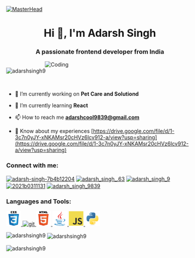 [![MasterHead](https://user-images.githubusercontent.com/106918656/209438619-25091cdf-a126-4e95-a24c-5efdf8057606.gif)](https://rishavchanda.io)
<h1 align="center">Hi 👋, I'm Adarsh Singh</h1>
<h3 align="center">A passionate frontend developer from India</h3>
<img align="right" alt="Coding" width="400" src="https://camo.githubusercontent.com/2366b34bb903c09617990fb5fff4622f3e941349e846ddb7e73df872a9d21233/68747470733a2f2f63646e2e6472696262626c652e636f6d2f75736572732f3733303730332f73637265656e73686f74732f363538313234332f6176656e746f2e676966">

<p align="left"> <img src="https://komarev.com/ghpvc/?username=adarshsingh9&label=Profile%20views&color=0e75b6&style=flat" alt="adarshsingh9" /> </p>

<p align="left"> <a href="https://twitter.com/" target="blank"><img src="https://img.shields.io/twitter/follow/?logo=twitter&style=for-the-badge" alt="" /></a> </p>

- 🔭 I’m currently working on **Pet Care and Solutiond**

- 🌱 I’m currently learning **React**

- 📫 How to reach me **adarshcool9839@gmail.com**

- 📄 Know about my experiences [https://drive.google.com/file/d/1-3c7n0yJY-xNKAMsr20cHVz6lcv912-a/view?usp=sharing](https://drive.google.com/file/d/1-3c7n0yJY-xNKAMsr20cHVz6lcv912-a/view?usp=sharing)

<h3 align="left">Connect with me:</h3>
<p align="left">
<a href="https://linkedin.com/in/adarsh-singh-7b4b12204" target="blank"><img align="center" src="https://raw.githubusercontent.com/rahuldkjain/github-profile-readme-generator/master/src/images/icons/Social/linked-in-alt.svg" alt="adarsh-singh-7b4b12204" height="30" width="40" /></a>
<a href="https://instagram.com/adarsh_singh_.63" target="blank"><img align="center" src="https://raw.githubusercontent.com/rahuldkjain/github-profile-readme-generator/master/src/images/icons/Social/instagram.svg" alt="adarsh_singh_.63" height="30" width="40" /></a>
<a href="https://www.codechef.com/users/adarsh_singh_9" target="blank"><img align="center" src="https://cdn.jsdelivr.net/npm/simple-icons@3.1.0/icons/codechef.svg" alt="adarsh_singh_9" height="30" width="40" /></a>
<a href="https://www.hackerrank.com/2021b0311131" target="blank"><img align="center" src="https://raw.githubusercontent.com/rahuldkjain/github-profile-readme-generator/master/src/images/icons/Social/hackerrank.svg" alt="2021b0311131" height="30" width="40" /></a>
<a href="https://www.leetcode.com/adarsh_singh_9839" target="blank"><img align="center" src="https://raw.githubusercontent.com/rahuldkjain/github-profile-readme-generator/master/src/images/icons/Social/leet-code.svg" alt="adarsh_singh_9839" height="30" width="40" /></a>
</p>

<h3 align="left">Languages and Tools:</h3>
<p align="left"> <a href="https://www.w3schools.com/css/" target="_blank" rel="noreferrer"> <img src="https://raw.githubusercontent.com/devicons/devicon/master/icons/css3/css3-original-wordmark.svg" alt="css3" width="40" height="40"/> </a> <a href="https://git-scm.com/" target="_blank" rel="noreferrer"> <img src="https://www.vectorlogo.zone/logos/git-scm/git-scm-icon.svg" alt="git" width="40" height="40"/> </a> <a href="https://www.w3.org/html/" target="_blank" rel="noreferrer"> <img src="https://raw.githubusercontent.com/devicons/devicon/master/icons/html5/html5-original-wordmark.svg" alt="html5" width="40" height="40"/> </a> <a href="https://www.java.com" target="_blank" rel="noreferrer"> <img src="https://raw.githubusercontent.com/devicons/devicon/master/icons/java/java-original.svg" alt="java" width="40" height="40"/> </a> <a href="https://developer.mozilla.org/en-US/docs/Web/JavaScript" target="_blank" rel="noreferrer"> <img src="https://raw.githubusercontent.com/devicons/devicon/master/icons/javascript/javascript-original.svg" alt="javascript" width="40" height="40"/> </a> <a href="https://www.python.org" target="_blank" rel="noreferrer"> <img src="https://raw.githubusercontent.com/devicons/devicon/master/icons/python/python-original.svg" alt="python" width="40" height="40"/> </a> </p>

<p><img align="left" src="https://github-readme-stats.vercel.app/api/top-langs?username=adarshsingh9&show_icons=true&locale=en&layout=compact" alt="adarshsingh9" /></p>

<p>&nbsp;<img align="center" src="https://github-readme-stats.vercel.app/api?username=adarshsingh9&show_icons=true&locale=en" alt="adarshsingh9" /></p>

<p><img align="center" src="https://github-readme-streak-stats.herokuapp.com/?user=adarshsingh9&" alt="adarshsingh9" /></p>
